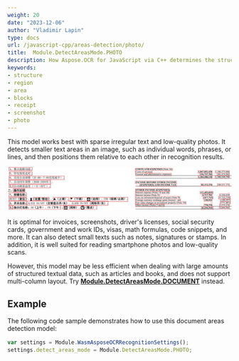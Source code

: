```yaml
---
weight: 20
date: "2023-12-06"
author: "Vladimir Lapin"
type: docs
url: /javascript-cpp/areas-detection/photo/
title:  Module.DetectAreasMode.PHOTO
description: How Aspose.OCR for JavaScript via C++ determines the structure of a document using the Module.DetectAreasMode.PHOTO model.
keywords:
- structure
- region
- area
- blocks
- receipt
- screenshot
- photo
---
```


This model works best with sparse irregular text and low-quality photos. It detects smaller text areas in an image, such as individual words, phrases, or lines, and then positions them relative to each other in recognition results.

![Module.DetectAreasMode.PHOTO model](taa.png)

It is optimal for invoices, screenshots, driver's licenses, social security cards, government and work IDs, visas, math formulas, code snippets, and more. It can also detect small texts such as notes, signatures or stamps. In addition, it is well suited for reading smartphone photos and low-quality scans.

However, this model may be less efficient when dealing with large amounts of structured textual data, such as articles and books, and does not support multi-column layout. Try [**Module.DetectAreasMode.DOCUMENT**](/ocr/javascript-cpp/areas-detection/document/) instead.

## Example

The following code sample demonstrates how to use this document areas detection model:

```javascript
var settings = Module.WasmAsposeOCRRecognitionSettings();
settings.detect_areas_mode = Module.DetectAreasMode.PHOTO;
```
